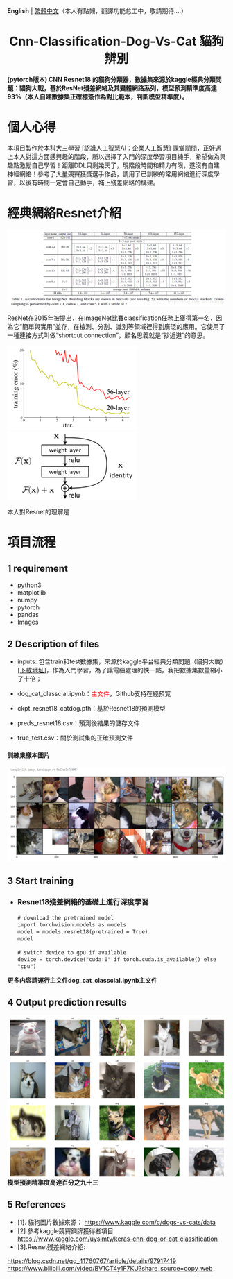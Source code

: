 **English** | [繁體中文](./README.zh-CN.md)（本人有點懶，翻譯功能怠工中，敬請期待....）
<h1 align="center">Cnn-Classification-Dog-Vs-Cat 貓狗辨別</h1>

**(pytorch版本) CNN Resnet18 的貓狗分類器，數據集來源於kaggle經典分類問題：貓狗大戰，基於ResNet殘差網絡及其變體網路系列，模型預測精準度高達93%（本人自建數據集正確標簽作為對比範本，判斷模型精準度）。**

# 個人心得

本項目製作於本科大三學習 [認識人工智慧AI：企業人工智慧] 課堂期間，正好遇上本人對這方面感興趣的階段，所以選擇了入門的深度學習項目練手，希望做為興趣點激勵自己學習！距離DDL只剩幾天了，現階段時間和精力有限，遂沒有自建神經網絡！參考了大量競賽獲獎選手作品，調用了已訓練的常用網絡進行深度學習，以後有時間一定會自己動手，補上殘差網絡的構建。

# 經典網絡Resnet介紹

![圖1-Resnet](https://github.com/yexiaopingguo/Cat-Dog-Classification/blob/main/photo/resnet.png)

ResNet在2015年被提出，在ImageNet比賽classification任務上獲得第一名，因為它“簡單與實用”並存，在檢測、分割、識別等領域裡得到廣泛的應用。它使用了一種連接方式叫做“shortcut connection”，顧名思義就是“抄近道”的意思。

<img src="https://github.com/yexiaopingguo/Cat-Dog-Classification/blob/main/photo/classical_deep.png" width="300"/>
<img src="https://github.com/yexiaopingguo/Cat-Dog-Classification/blob/main/photo/shortcut.png" width="300"/>

本人對Resnet的理解是

# 項目流程

## 1 requirement
- python3
- matplotlib
- numpy
- pytorch
- pandas
- Images

## 2 Description of files
- inputs: 包含train和test數據集，來源於kaggle平台經典分類問題（貓狗大戰）[[下載地址]](https://www.kaggle.com/c/dogs-vs-cats/data)，作為入門學習，為了讓電腦處理的快一點，我把數據集數量縮小了十倍；

- dog_cat_classcial.ipynb：<font color=red>主文件</font>，Github支持在綫預覽

- ckpt_resnet18_catdog.pth：基於Resnet18的預測模型

- preds_resnet18.csv：預測後結果的儲存文件

- true_test.csv：關於測試集的正確預測文件

#### 訓練集樣本圖片
![Training set](https://github.com/yexiaopingguo/Cat-Dog-Classification/blob/main/photo/train_photo.png)

## 3 Start training
- ### Resnet18殘差網絡的基礎上進行深度學習
    ```shell
  # download the pretrained model
  import torchvision.models as models
  model = models.resnet18(pretrained = True)
  model

  # switch device to gpu if available
  device = torch.device("cuda:0" if torch.cuda.is_available() else "cpu")
    ```
**更多内容請運行主文件dog_cat_classcial.ipynb主文件**

## 4 Output prediction results
![Prediction set](https://github.com/yexiaopingguo/Cat-Dog-Classification/blob/main/photo/pre_photo.png)
**模型預測精準度高達百分之九十三**

## 5 References
- [1]. 貓狗圖片數據來源：
https://www.kaggle.com/c/dogs-vs-cats/data
- [2].參考kaggle競賽銅牌獲得者項目
https://www.kaggle.com/uysimty/keras-cnn-dog-or-cat-classification
- [3].Resnet殘差網絡介紹:

https://blog.csdn.net/qq_41760767/article/details/97917419
https://www.bilibili.com/video/BV1CT4y1F7KU?share_source=copy_web